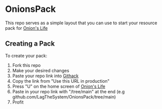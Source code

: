 # OnionsPack
This repo serves as a simple layout that you can use to start your resource pack for [Onion's Life](https://onions.life)

## Creating a Pack
To create your pack:
1. Fork this repo
2. Make your desired changes
3. Paste your repo link into [Githack](https://raw.githack.com)
4. Copy the link from "Use this URL in production"
5. Press "U" on the home screen of [Onion's Life](https://onions.life)
6. Paste in your repo link with "/tree/main" at the end (e.g github.com/LagTheSystem/OnionsPack/tree/main)
7. Profit
